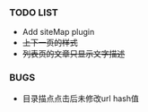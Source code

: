 ### TODO LIST

- Add siteMap plugin
- ~~上下一页的样式~~
- ~~列表页的文章只显示文字描述~~

### BUGS

- 目录描点点击后未修改url hash值